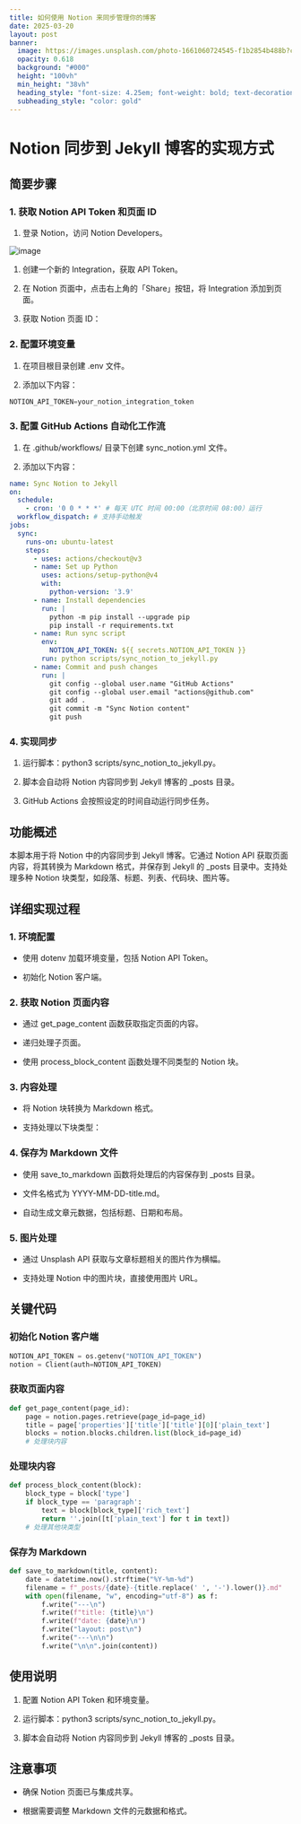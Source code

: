 ```yaml
---
title: 如何使用 Notion 来同步管理你的博客
date: 2025-03-20
layout: post
banner:
  image: https://images.unsplash.com/photo-1661060724545-f1b2854b488b?crop=entropy&cs=tinysrgb&fit=max&fm=jpg&ixid=M3w2OTIwMzJ8MHwxfHJhbmRvbXx8fHx8fHx8fDE3NDI1MDkxMDN8&ixlib=rb-4.0.3&q=80&w=1080
  opacity: 0.618
  background: "#000"
  height: "100vh"
  min_height: "38vh"
  heading_style: "font-size: 4.25em; font-weight: bold; text-decoration: underline"
  subheading_style: "color: gold"
---
```


# Notion 同步到 Jekyll 博客的实现方式

## 简要步骤

### 1. 获取 Notion API Token 和页面 ID

1. 登录 Notion，访问 Notion Developers。

![image](https://prod-files-secure.s3.us-west-2.amazonaws.com/a7a0cc5a-89b9-4cda-8686-1fba0ca52f40/d19c1afe-dea5-4312-9333-786b0ba83054/image.png?X-Amz-Algorithm=AWS4-HMAC-SHA256&X-Amz-Content-Sha256=UNSIGNED-PAYLOAD&X-Amz-Credential=ASIAZI2LB466VPIXJ23H%2F20250320%2Fus-west-2%2Fs3%2Faws4_request&X-Amz-Date=20250320T221822Z&X-Amz-Expires=3600&X-Amz-Security-Token=IQoJb3JpZ2luX2VjED4aCXVzLXdlc3QtMiJIMEYCIQDfOiBa4wxHhCs5LYuA%2F5SELIjRg7TIAPxIYEfcDrrkoQIhAKQB8oyW1alFo62%2B8IGCfsH8QTx3yoHc%2BGv%2FCtXLfCjHKogECJf%2F%2F%2F%2F%2F%2F%2F%2F%2F%2FwEQABoMNjM3NDIzMTgzODA1IgzcuxygnSdWfGcf8YIq3AOrz6cLyIYYWR1ySxbSG82yc8A25wY9XNtIdG6Wopsz4qJyvl3%2FrNgt1or4RFR3%2BW8eFeFdjxHMMrc91k7mxV6pGdlt3QwaNq3qWUHCtaRxSXOzD9ODpHjm1iK40XEPP3sGCXb4XBwZS4cIOvcroY95BzSYpY3ZAweGYnJE6dCCFBlLTphGT%2BTFY9JIpWCbooNeXOOCnQdX0pF7hlup%2FQVVZTLNP9lzTIFTi0owrpd34IOz94Uxdrp8cCPruWq0JwL1%2FWESp%2BbwNGQM3yPJm5wnIMy%2F9GqeVt4b60tgI8VIAYgcA8QmeG5q2hO3ZEhXJY3Ig%2B9RY1pBVw0a0OP6szyx9YcjpmEd34aEropmNxkN8%2BgN4puTyCsUXUDzvUMpEGApHxAz2aoCQI4Nda6vdn8NdOGvxnIsZ%2FdQBS7e5zjjn2XSYUDPNiujSERWGEvV8cBrHfTqwDQOTb0%2B3%2BWFOO7YMB26Mxn7MRvRwtMj2cL%2BWZ%2FS5ZYjiMog%2BzGz4dboEryWNmSTxrPGc5FPQoNazadP4w5mprqVXamHLAVJ5JNzNGGQ%2F3aBWyHABVjm6OVQR5AkSdfM3k0y3QT18GrJnbEyiQ53n5IxZBJNRae4fhK6nRbU4FUysOn1VrORfjCmp%2FK%2BBjqkARlk3%2FV%2BkOljFg9jx4bqvuQROy9hSrdpDq%2FTVw736CDqEKwSmcUmBU8IRfNmKdN5fqzpLxkiljwjke8OItOrK53GIusv3vxYbzyfGg5DLIxlZ0yhxgXYYD9h%2FNeA4EfxN2Xcxb3OPuoCvtZQmn94vXaBWAzv17nHS4sVuQ8OxUCz%2FDfXChLcSYlOi0yMAhQ8OPXE0iDC7QYZxr0RqAdAdvJb%2FOBP&X-Amz-Signature=ac926e9f0f6f4449060476dddb2e1c17e833ea8bcfef2db8e7df4ae75ab896b8&X-Amz-SignedHeaders=host&x-id=GetObject)

1. 创建一个新的 Integration，获取 API Token。

1. 在 Notion 页面中，点击右上角的「Share」按钮，将 Integration 添加到页面。

1. 获取 Notion 页面 ID：


### 2. 配置环境变量

1. 在项目根目录创建 .env 文件。

1. 添加以下内容：

```javascript
NOTION_API_TOKEN=your_notion_integration_token
```

### 3. 配置 GitHub Actions 自动化工作流

1. 在 .github/workflows/ 目录下创建 sync_notion.yml 文件。

1. 添加以下内容：

```yaml
name: Sync Notion to Jekyll
on:
  schedule:
    - cron: '0 0 * * *' # 每天 UTC 时间 00:00（北京时间 08:00）运行
  workflow_dispatch: # 支持手动触发
jobs:
  sync:
    runs-on: ubuntu-latest
    steps:
      - uses: actions/checkout@v3
      - name: Set up Python
        uses: actions/setup-python@v4
        with:
          python-version: '3.9'
      - name: Install dependencies
        run: |
          python -m pip install --upgrade pip
          pip install -r requirements.txt
      - name: Run sync script
        env:
          NOTION_API_TOKEN: ${{ secrets.NOTION_API_TOKEN }}
        run: python scripts/sync_notion_to_jekyll.py
      - name: Commit and push changes
        run: |
          git config --global user.name "GitHub Actions"
          git config --global user.email "actions@github.com"
          git add .
          git commit -m "Sync Notion content"
          git push
```

### 4. 实现同步

1. 运行脚本：python3 scripts/sync_notion_to_jekyll.py。

1. 脚本会自动将 Notion 内容同步到 Jekyll 博客的 _posts 目录。

1. GitHub Actions 会按照设定的时间自动运行同步任务。

## 功能概述

本脚本用于将 Notion 中的内容同步到 Jekyll 博客。它通过 Notion API 获取页面内容，将其转换为 Markdown 格式，并保存到 Jekyll 的 _posts 目录中。支持处理多种 Notion 块类型，如段落、标题、列表、代码块、图片等。

## 详细实现过程

### 1. 环境配置

- 使用 dotenv 加载环境变量，包括 Notion API Token。

- 初始化 Notion 客户端。

### 2. 获取 Notion 页面内容

- 通过 get_page_content 函数获取指定页面的内容。

- 递归处理子页面。

- 使用 process_block_content 函数处理不同类型的 Notion 块。

### 3. 内容处理

- 将 Notion 块转换为 Markdown 格式。

- 支持处理以下块类型：


### 4. 保存为 Markdown 文件

- 使用 save_to_markdown 函数将处理后的内容保存到 _posts 目录。

- 文件名格式为 YYYY-MM-DD-title.md。

- 自动生成文章元数据，包括标题、日期和布局。

### 5. 图片处理

- 通过 Unsplash API 获取与文章标题相关的图片作为横幅。

- 支持处理 Notion 中的图片块，直接使用图片 URL。

## 关键代码

### 初始化 Notion 客户端

```python
NOTION_API_TOKEN = os.getenv("NOTION_API_TOKEN")
notion = Client(auth=NOTION_API_TOKEN)
```

### 获取页面内容

```python
def get_page_content(page_id):
    page = notion.pages.retrieve(page_id=page_id)
    title = page['properties']['title']['title'][0]['plain_text']
    blocks = notion.blocks.children.list(block_id=page_id)
    # 处理块内容
```

### 处理块内容

```python
def process_block_content(block):
    block_type = block['type']
    if block_type == 'paragraph':
        text = block[block_type]['rich_text']
        return ''.join([t['plain_text'] for t in text])
    # 处理其他块类型
```

### 保存为 Markdown

```python
def save_to_markdown(title, content):
    date = datetime.now().strftime("%Y-%m-%d")
    filename = f"_posts/{date}-{title.replace(' ', '-').lower()}.md"
    with open(filename, "w", encoding="utf-8") as f:
        f.write("---\n")
        f.write(f"title: {title}\n")
        f.write(f"date: {date}\n")
        f.write("layout: post\n")
        f.write("---\n\n")
        f.write("\n\n".join(content))
```

## 使用说明

1. 配置 Notion API Token 和环境变量。

1. 运行脚本：python3 scripts/sync_notion_to_jekyll.py。

1. 脚本会自动将 Notion 内容同步到 Jekyll 博客的 _posts 目录。

## 注意事项

- 确保 Notion 页面已与集成共享。

- 根据需要调整 Markdown 文件的元数据和格式。